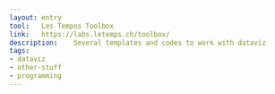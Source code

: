 ```yaml
---
layout: entry
tool:	Les Tempos Toolbox
link:	https://labs.letemps.ch/toolbox/
description:	Several templates and codes to work with dataviz
tags:
- dataviz
- other-stuff
- programming
---
```

